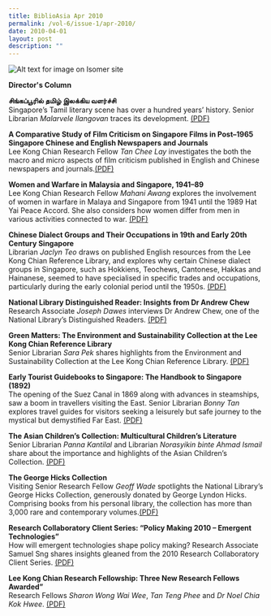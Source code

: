 ```yaml
---
title: BiblioAsia Apr 2010
permalink: /vol-6/issue-1/apr-2010/
date: 2010-04-01
layout: post
description: ""
---
```

![Alt text for image on Isomer site](/images/covers/ba6-1.jpg)

<a style="text-decoration: none; font-weight: bold;" href="//vol-6/issue-1/apr-2010/director-column/">Director's Column</a>

**சிங்கப்பூரில் தமிழ் இலக்கிய வளர்ச்சி** <br>
Singapore’s Tamil literary scene has over a hundred years’ history. Senior Librarian *Malarvele Ilangovan* traces its development. [(PDF)](/files/pdf/vol-6/issue-1/v6-issue1_TamilLiterary.pdf)

<a style="text-decoration: none; font-weight: bold;" href="/vol-6/issue-1/apr-2010/singapore-study-film-criticism/">A Comparative Study of Film Criticism on Singapore Films in Post–1965 Singapore Chinese and English Newspapers and Journals</a><br>
Lee Kong Chian Research Fellow *Tan Chee Lay* investigates the both the macro and micro aspects of film criticism published in English and Chinese newspapers and journals.[(PDF)](/files/pdf/vol-6/issue-1/v6-issue1_FilmCriticism.pdf)

<a style="text-decoration: none; font-weight: bold;" href="/vol-6/issue-1/apr-2010/malaysia-singapore-women-warfare/">Women and Warfare in Malaysia and Singapore, 1941–89</a><br>
Lee Kong Chian Research Fellow *Mahani Awang* explores the involvement of women in warfare in Malaya and Singapore from 1941 until the 1989 Hat Yai Peace Accord. She also considers how women differ from men in various activities connected to war. [(PDF)](/files/pdf/vol-6/issue-1/v6-issue1_WomenWarfare.pdf)

<a style="text-decoration: none; font-weight: bold;" href="/vol-6/issue-1/apr-2010/singapore-chinese-dialect-occupation/">Chinese Dialect Groups and Their Occupations in 19th and Early 20th Century Singapore</a><br>
Librarian *Jaclyn Teo* draws on published English resources from the Lee Kong Chian Reference Library, and explores why certain Chinese dialect groups in Singapore, such as Hokkiens, Teochews, Cantonese, Hakkas and Hainanese, seemed to have specialised in specific trades and occupations, particularly during the early colonial period until the 1950s. [(PDF)](/files/pdf/vol-6/issue-1/v6--issue1_ChineseDialect.pdf)


<a style="text-decoration: none; font-weight: bold;" href="/vol-6/issue-1/apr-2010/andrew-chew-library-reader/">National Library Distinguished Reader: Insights from Dr Andrew Chew</a><br>
Research Associate *Joseph Dawes* interviews Dr Andrew Chew, one of the National Library’s Distinguished Readers. [(PDF)](/files/pdf/vol-6/issue-1/v6-issue1_AndrewChew.pdf)

<a style="text-decoration: none; font-weight: bold;" href="/vol-6/issue-1/apr-2010/green-matter-environment-sustainability/">Green Matters: The Environment and Sustainability Collection at the Lee Kong Chian Reference Library</a><br>
Senior Librarian *Sara Pek* shares highlights from the Environment and Sustainability Collection at the Lee Kong Chian Reference Library. [(PDF)](/files/pdf/vol-6/issue-1/v6-issue1_GreenMatters.pdf)

<a style="text-decoration: none; font-weight: bold;" href="/vol-6/issue-1/apr-2010/early-handbook-tourist-guidebook/">Early Tourist Guidebooks to Singapore: The Handbook to Singapore (1892)</a><br>
The opening of the Suez Canal in 1869 along with advances in steamships, saw a boom in travellers visiting the East. Senior Librarian *Bonny Tan* explores travel guides for visitors seeking a leisurely but safe journey to the mystical but demystified Far East. [(PDF)](/files/pdf/vol-6/issue-1/v6-issue1_TouristGuidebooks.pdf)

<a style="text-decoration: none; font-weight: bold;" href="/vol-6/issue-1/apr-2010/asian-children-multicultural-literature/">The Asian Children’s Collection: Multicultural Children’s Literature</a><br>
Senior Librarian *Panna Kantilal* and Librarian *Norasyikin binte Ahmad Ismail* share about the importance and highlights of the Asian Children’s Collection. [(PDF)](/files/pdf/vol-6/issue-1/v6-issue1_ChildrenLiterature.pdf)

<a style="text-decoration: none; font-weight: bold;" href="/vol-6/issue-1/apr-2010/george-hicks-collection/">The George Hicks Collection</a><br>
Visiting Senior Research Fellow *Geoff Wade* spotlights the National Library’s George Hicks Collection, generously donated by George Lyndon Hicks. Comprising books from his personal library, the collection has more than 3,000 rare and contemporary volumes.[(PDF)](/files/pdf/vol-6/issue-1/v6-issue1_GeorgeHicks.pdf)

<a style="text-decoration: none; font-weight: bold;" href="/vol-6/issue-1/apr-2010/emergent-technologies-policy-making/">Research Collaboratory Client Series: “Policy Making 2010 – Emergent Technologies”</a><br>
How will emergent technologies shape policy making? Research Associate Samuel Sng shares insights gleaned from the 2010 Research Collaboratory Client Series. [(PDF)](/files/pdf/vol-6/issue-1/v6-issue1_EmergentTechnologies.pdf)

<a style="text-decoration: none; font-weight: bold;" href="/vol-6/issue-1/apr-2010/lee-kong-chian-research-fellowship/">Lee Kong Chian Research Fellowship: Three New Research Fellows Awarded”</a><br>
Research Fellows *Sharon Wong Wai Wee*, *Tan Teng Phee* and *Dr Noel Chia Kok Hwee*. [(PDF)](/files/pdf/vol-6/issue-1/v6-issue1_ResearchFellowship.pdf)